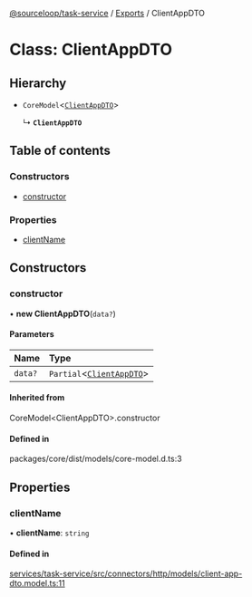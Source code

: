 [@sourceloop/task-service](../README.md) / [Exports](../modules.md) / ClientAppDTO

# Class: ClientAppDTO

## Hierarchy

- `CoreModel`<[`ClientAppDTO`](ClientAppDTO.md)\>

  ↳ **`ClientAppDTO`**

## Table of contents

### Constructors

- [constructor](ClientAppDTO.md#constructor)

### Properties

- [clientName](ClientAppDTO.md#clientname)

## Constructors

### constructor

• **new ClientAppDTO**(`data?`)

#### Parameters

| Name | Type |
| :------ | :------ |
| `data?` | `Partial`<[`ClientAppDTO`](ClientAppDTO.md)\> |

#### Inherited from

CoreModel<ClientAppDTO\>.constructor

#### Defined in

packages/core/dist/models/core-model.d.ts:3

## Properties

### clientName

• **clientName**: `string`

#### Defined in

[services/task-service/src/connectors/http/models/client-app-dto.model.ts:11](https://github.com/sourcefuse/loopback4-microservice-catalog/blob/93a7f917/services/task-service/src/connectors/http/models/client-app-dto.model.ts#L11)
